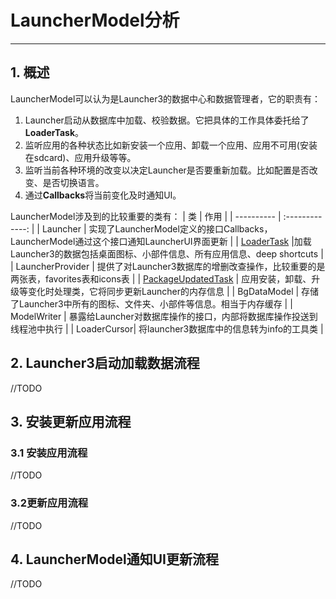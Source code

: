 # LauncherModel分析
---

## 1. 概述
LauncherModel可以认为是Launcher3的数据中心和数据管理者，它的职责有：
1. Launcher启动从数据库中加载、校验数据。它把具体的工作具体委托给了**LoaderTask**。  
2. 监听应用的各种状态比如新安装一个应用、卸载一个应用、应用不可用(安装在sdcard)、应用升级等等。  
3. 监听当前各种环境的改变以决定Launcher是否要重新加载。比如配置是否改变、是否切换语言。  
4. 通过**Callbacks**将当前变化及时通知UI。

LauncherModel涉及到的比较重要的类有：
| 类          | 作用         |
| ----------  | :-------------:   |
| Launcher   | 实现了LauncherModel定义的接口Callbacks，LauncherModel通过这个接口通知LauncherUI界面更新 |
| [LoaderTask](LoaderTask.md)  |加载Launcher3的数据包括桌面图标、小部件信息、所有应用信息、deep shortcuts |
| LauncherProvider | 提供了对Launcher3数据库的增删改查操作，比较重要的是两张表，favorites表和icons表 |
| [PackageUpdatedTask](PackageUpdatedTask.md) | 应用安装，卸载、升级等变化时处理类，它将同步更新Launcher的内存信息 |
| BgDataModel | 存储了Launcher3中所有的图标、文件夹、小部件等信息。相当于内存缓存 |
| ModelWriter | 暴露给Launcher对数据库操作的接口，内部将数据库操作投送到线程池中执行 |
| LoaderCursor| 将launcher3数据库中的信息转为info的工具类 |

## 2. Launcher3启动加载数据流程
//TODO
## 3. 安装更新应用流程
### 3.1 安装应用流程
//TODO
### 3.2更新应用流程
//TODO
## 4. LauncherModel通知UI更新流程
//TODO
